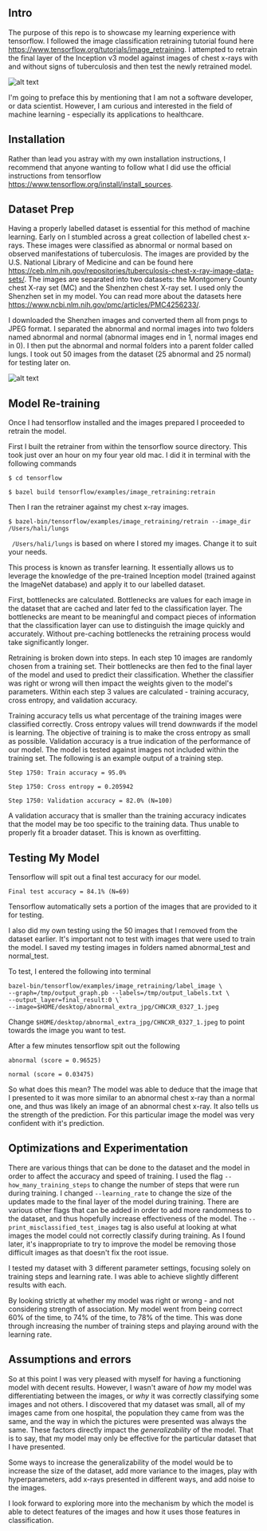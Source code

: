 ## Intro
The purpose of this repo is to showcase my learning experience with tensorflow. I followed the image classification retraining tutorial found here https://www.tensorflow.org/tutorials/image_retraining.
I attempted to retrain the final layer of the Inception v3 model against images of chest x-rays with and without signs of tuberculosis and then test the newly retrained model.

![alt text](https://github.com/Ha-san-ali/xray-ml-demo/blob/master/tf.png?raw=true "tensorflow")

I'm going to preface this by mentioning that I am not a software developer, or data scientist. However, I am curious and interested in the field of machine learning - especially its applications to healthcare. 

## Installation
Rather than lead you astray with my own installation instructions, I recommend that anyone wanting to follow what I did use the official instructions from tensorflow https://www.tensorflow.org/install/install_sources.

## Dataset Prep
Having a properly labelled dataset is essential for this method of machine learning. 
Early on I stumbled across a great collection of labelled chest x-rays. These images were classified as abnormal or normal based on observed manifestations of tuberculosis. The images are provided by the U.S. National Library of Medicine and can be found here https://ceb.nlm.nih.gov/repositories/tuberculosis-chest-x-ray-image-data-sets/. The images are separated into two datasets: the Montgomery County chest X-ray set (MC) and the Shenzhen chest X-ray set. I used only the Shenzhen set in my model. You can read more about the datasets here https://www.ncbi.nlm.nih.gov/pmc/articles/PMC4256233/.

I downloaded the Shenzhen images and converted them all from pngs to JPEG format. I separated the abnormal and normal images into two folders named abnormal and normal (abnormal images end in 1, normal images end in 0). I then put the abnormal and normal folders into a parent folder called lungs. I took out 50 images from the dataset (25 abnormal and 25 normal) for testing later on. 

![alt text](https://github.com/Ha-san-ali/xray-ml-demo/blob/master/sample_image_1.jpg?raw=true  "Chestxray")

## Model Re-training 
Once I had tensorflow installed and the images prepared I proceeded to retrain the model. 

First I built the retrainer from within the tensorflow source directory. This took just over an hour on my four year old mac. I did it in terminal with the following commands

`$ cd tensorflow`

`$ bazel build tensorflow/examples/image_retraining:retrain`


Then I ran the retrainer against my chest x-ray images. 

`$ bazel-bin/tensorflow/examples/image_retraining/retrain --image_dir /Users/hali/lungs`

` /Users/hali/lungs` is based on where I stored my images. Change it to suit your needs.

This process is known as transfer learning. It essentially allows us to leverage the knowledge of the pre-trained Inception model (trained against the ImageNet database) and apply it to our labelled dataset.

First, bottlenecks are calculated. Bottlenecks are values for each image in the dataset that are cached and later fed to the classification layer. The bottlenecks are meant to be meaningful and compact pieces of information that the classification layer can use to distinguish the image quickly and accurately. Without pre-caching bottlenecks the retraining process would take significantly longer. 

Retraining is broken down into steps. In each step 10 images are randomly chosen from a training set. Their bottlenecks are then fed to the final layer of the model and used to predict their classification. Whether the classifier was right or wrong will then impact the weights given to the model's parameters. Within each step 3 values are calculated - training accuracy, cross entropy, and validation accuracy.

Training accuracy tells us what percentage of the training images were classified correctly.
Cross entropy values will trend downwards if the model is learning. The objective of training is to make the cross entropy as small as possible.
Validation accuracy is a true indication of the performance of our model. The model is tested against images not included within the training set.
The following is an example output of a training step. 

`Step 1750: Train accuracy = 95.0%`

`Step 1750: Cross entropy = 0.205942`

`Step 1750: Validation accuracy = 82.0% (N=100)`

A validation accuracy that is smaller than the training accuracy indicates that the model may be too specific to the training data. Thus unable to properly fit a broader dataset. This is known as overfitting. 

## Testing My Model

Tensorflow will spit out a final test accuracy for our model. 

`Final test accuracy = 84.1% (N=69)`

Tensorflow automatically sets a portion of the images that are provided to it for testing. 

I also did my own testing using the 50 images that I removed from the dataset earlier. It's important not to test with images that were used to train the model. I saved my testing images in folders named abnormal_test and normal_test.

To test, I entered the following into terminal

```bazel build tensorflow/examples/image_retraining:label_image && \
bazel-bin/tensorflow/examples/image_retraining/label_image \
--graph=/tmp/output_graph.pb --labels=/tmp/output_labels.txt \
--output_layer=final_result:0 \`
--image=$HOME/desktop/abnormal_extra_jpg/CHNCXR_0327_1.jpeg
```

Change `$HOME/desktop/abnormal_extra_jpg/CHNCXR_0327_1.jpeg` to point towards the image you want to test.

After a few minutes tensorflow spit out the following

`abnormal (score = 0.96525)`

`normal (score = 0.03475)`

So what does this mean? The model was able to deduce that the image that I presented to it was more similar to an abnormal chest x-ray than a normal one, and thus was likely an image of an abnormal chest x-ray. It also tells us the strength of the prediction. For this particular image the model was very confident with it's prediction.

## Optimizations and Experimentation 

There are various things that can be done to the dataset and the model in order to affect the accuracy and speed of training. I used the flag `--how_many_training_steps` to change the number of steps that were run during training. I changed `--learning_rate` to change the size of the updates made to the final layer of the model during training. There are various other flags that can be added in order to add more randomness to the dataset, and thus hopefully increase effectiveness of the model. The `--print_misclassified_test_images` tag is also useful at looking at what images the model could not correctly classify during training. As I found later, it's inappropriate to try to improve the model be removing those difficult images as that doesn't fix the root issue. 

I tested my dataset with 3 different parameter settings, focusing solely on training steps and learning rate. I was able to achieve slightly different results with each.

By looking strictly at whether my model was right or wrong - and not considering strength of association. My model went from being correct 60% of the time, to 74% of the time, to 78% of the time. This was done through increasing the number of training steps and playing around with the learning rate. 

## Assumptions and errors

So at this point I was very pleased with myself for having a functioning model with decent results. However, I wasn't aware of _how_ my model was differentiating between the images, or _why_ it was correctly classifying some images and not others.  I discovered that my dataset was small, all of my images came from one hospital, the population they came from was the same, and the way in which the pictures were presented was always the same. These factors directly impact the _generalizability_ of the model. That is to say, that my model may only be effective for the particular dataset that I have presented. 

Some ways to increase the generalizability of the model would be to increase the size of the dataset, add more variance to the images, play with hyperparameters, add x-rays presented in different ways, and add noise to the images.

I look forward to exploring more into the mechanism by which the model is able to detect features of the images and how it uses those features in classification.
